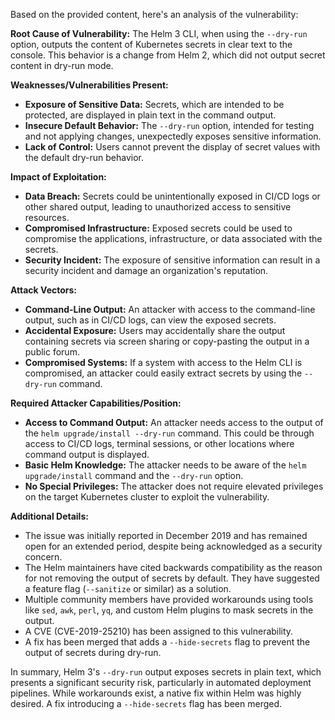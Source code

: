 Based on the provided content, here's an analysis of the vulnerability:

**Root Cause of Vulnerability:**
The Helm 3 CLI, when using the `--dry-run` option, outputs the content of Kubernetes secrets in clear text to the console. This behavior is a change from Helm 2, which did not output secret content in dry-run mode.

**Weaknesses/Vulnerabilities Present:**
- **Exposure of Sensitive Data:** Secrets, which are intended to be protected, are displayed in plain text in the command output.
- **Insecure Default Behavior:** The `--dry-run` option, intended for testing and not applying changes, unexpectedly exposes sensitive information.
- **Lack of Control:** Users cannot prevent the display of secret values with the default dry-run behavior.

**Impact of Exploitation:**
- **Data Breach:** Secrets could be unintentionally exposed in CI/CD logs or other shared output, leading to unauthorized access to sensitive resources.
- **Compromised Infrastructure:** Exposed secrets could be used to compromise the applications, infrastructure, or data associated with the secrets.
- **Security Incident:** The exposure of sensitive information can result in a security incident and damage an organization's reputation.

**Attack Vectors:**
- **Command-Line Output:** An attacker with access to the command-line output, such as in CI/CD logs, can view the exposed secrets.
- **Accidental Exposure:** Users may accidentally share the output containing secrets via screen sharing or copy-pasting the output in a public forum.
- **Compromised Systems:** If a system with access to the Helm CLI is compromised, an attacker could easily extract secrets by using the `--dry-run` command.

**Required Attacker Capabilities/Position:**
- **Access to Command Output:** An attacker needs access to the output of the `helm upgrade/install --dry-run` command. This could be through access to CI/CD logs, terminal sessions, or other locations where command output is displayed.
- **Basic Helm Knowledge:** The attacker needs to be aware of the `helm upgrade/install` command and the `--dry-run` option.
- **No Special Privileges:** The attacker does not require elevated privileges on the target Kubernetes cluster to exploit the vulnerability.

**Additional Details:**
- The issue was initially reported in December 2019 and has remained open for an extended period, despite being acknowledged as a security concern.
- The Helm maintainers have cited backwards compatibility as the reason for not removing the output of secrets by default. They have suggested a feature flag (`--sanitize` or similar) as a solution.
- Multiple community members have provided workarounds using tools like `sed`, `awk`, `perl`, `yq`, and custom Helm plugins to mask secrets in the output.
- A CVE (CVE-2019-25210) has been assigned to this vulnerability.
-  A fix has been merged that adds a `--hide-secrets` flag to prevent the output of secrets during dry-run.

In summary, Helm 3's `--dry-run` output exposes secrets in plain text, which presents a significant security risk, particularly in automated deployment pipelines. While workarounds exist, a native fix within Helm was highly desired. A fix introducing a `--hide-secrets` flag has been merged.